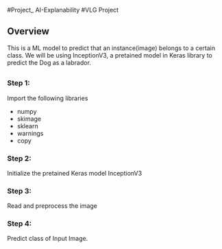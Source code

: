 #Project_ AI-Explanability
#VLG Project

## Overview
This is a ML model to predict that an instance(image) belongs to a certain class. We will be using InceptionV3, a pretained model in Keras library to predict the Dog as a labrador.

##
### Step 1:
Import the following libraries
* numpy
* skimage
* sklearn
* warnings
* copy

### Step 2:
Initialize the pretained Keras model InceptionV3
### Step 3:
Read and preprocess the image
### Step 4:
Predict class of Input Image.
